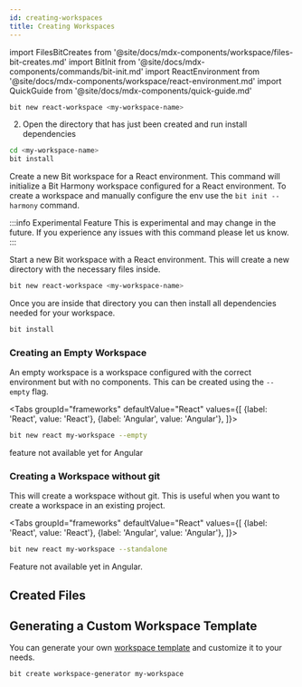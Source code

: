 ```yaml
---
id: creating-workspaces
title: Creating Workspaces
---
```


import FilesBitCreates from '@site/docs/mdx-components/workspace/files-bit-creates.md'
import BitInit from '@site/docs/mdx-components/commands/bit-init.md'
import ReactEnvironment from '@site/docs/mdx-components/workspace/react-environment.md'
import QuickGuide from '@site/docs/mdx-components/quick-guide.md'



```bash
bit new react-workspace <my-workspace-name>
```

2. Open the directory that has just been created and run install dependencies

```bash
cd <my-workspace-name>
bit install
```

Create a new Bit workspace for a React environment. This command will initialize a Bit Harmony workspace configured for a React environment. To create a workspace and manually configure the env use the `bit init --harmony` command.

:::info Experimental Feature
This is experimental and may change in the future. If you experience any issues with this command please let us know.
:::

Start a new Bit workspace with a React environment. This will create a new directory with the necessary files inside.

```bash
bit new react-workspace <my-workspace-name>
```

Once you are inside that directory you can then install all dependencies needed for your workspace.

```bash
bit install
```


### Creating an Empty Workspace

An empty workspace is a workspace configured with the correct environment but with no components. This can be created using the `--empty` flag.

<Tabs
groupId="frameworks"
defaultValue="React"
values={[
{label: 'React', value: 'React'},
{label: 'Angular', value: 'Angular'},
]}>
<TabItem value="React">

```bash
bit new react my-workspace --empty
```

  </TabItem>
  <TabItem value="Angular">

feature not available yet for Angular

  </TabItem>
</Tabs>

### Creating a Workspace without git

This will create a workspace without git. This is useful when you want to create a workspace in an existing project.

<Tabs
groupId="frameworks"
defaultValue="React"
values={[
{label: 'React', value: 'React'},
{label: 'Angular', value: 'Angular'},
]}>
<TabItem value="React">

```bash
bit new react my-workspace --standalone
```

  </TabItem>
  <TabItem value="Angular">

Feature not available yet in Angular.

  </TabItem>
</Tabs>

## Created Files

<FilesBitCreates />

## Generating a Custom Workspace Template

You can generate your own [workspace template](/workspace/templates) and customize it to your needs.

```bash
bit create workspace-generator my-workspace
```
